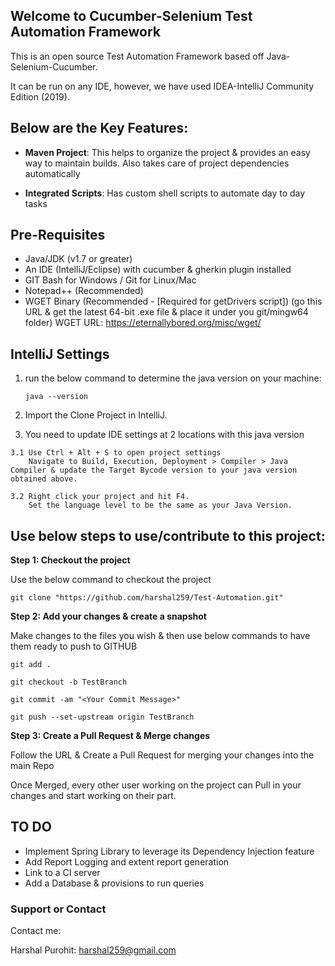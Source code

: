 ## Welcome to Cucumber-Selenium Test Automation Framework

This is an open source Test Automation Framework based off Java-Selenium-Cucumber.

It can be run on any IDE, however, we have used IDEA-IntelliJ Community Edition (2019).


## Below are the Key Features:

  - **Maven Project**: This helps to organize the project & provides an easy way to maintain builds. Also takes care of project dependencies automatically
  
  - **Integrated Scripts**: Has custom shell scripts to automate day to day tasks


## Pre-Requisites ##

  - Java/JDK (v1.7 or greater)
  - An IDE (IntelliJ/Eclipse) with cucumber & gherkin plugin installed
  - GIT Bash for Windows / Git for Linux/Mac
  - Notepad++ (Recommended)
  - WGET Binary (Recommended - [Required for getDrivers script])
    (go this URL & get the latest 64-bit .exe file & place it under you git/mingw64 folder)
    WGET URL: https://eternallybored.org/misc/wget/


## IntelliJ Settings ##

  1. run the below command to determine the java version on your machine:
  
      `java --version` 
  
  2. Import the Clone Project in IntelliJ.
  
  3. You need to update IDE settings at 2 locations with this java version
  
    3.1 Use Ctrl + Alt + S to open project settings
        Navigate to Build, Execution, Deployment > Compiler > Java Compiler & update the Target Bycode version to your java version obtained above.
        
    3.2 Right click your project and hit F4.
        Set the language level to be the same as your Java Version.

  
## Use below steps to use/contribute to this project:
  
  **Step 1: Checkout the project**
  
  Use the below command to checkout the project

  `git clone "https://github.com/harshal259/Test-Automation.git"`

  
  **Step 2: Add your changes & create a snapshot**
  
  Make changes to the files you wish & then use below commands to have them ready to push to GITHUB

  `git add .`

  `git checkout -b TestBranch`

  `git commit -am "<Your Commit Message>"`

  `git push --set-upstream origin TestBranch`

  
  **Step 3: Create a Pull Request & Merge changes**

  Follow the URL & Create a Pull Request for merging your changes into the main Repo
  
  Once Merged, every other user working on the project can Pull in your changes and start working on their part.  
  
  
  
  ## TO DO ##

  - Implement Spring Library to leverage its Dependency Injection feature
  - Add Report Logging and extent report generation
  - Link to a CI server
  - Add a Database & provisions to run queries



### Support or Contact
Contact me:

Harshal Purohit: harshal259@gmail.com
